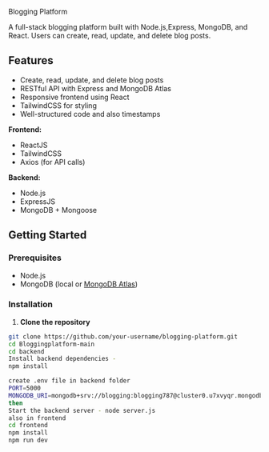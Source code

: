 Blogging Platform

A full-stack blogging platform built with Node.js,Express, MongoDB, and React. Users can create, read, update, and delete blog posts.

## Features

- Create, read, update, and delete blog posts
- RESTful API with Express and MongoDB Atlas
- Responsive frontend using React 
- TailwindCSS for styling
- Well-structured code and also timestamps 


**Frontend:**
- ReactJS 
- TailwindCSS
- Axios (for API calls)

**Backend:**
- Node.js
- ExpressJS
- MongoDB + Mongoose

## Getting Started

### Prerequisites

- Node.js
- MongoDB (local or [MongoDB Atlas](https://www.mongodb.com/cloud/atlas))

### Installation

1. **Clone the repository**

```bash
git clone https://github.com/your-username/blogging-platform.git
cd Bloggingplatform-main  
cd backend
Install backend dependencies -
npm install

create .env file in backend folder 
PORT=5000
MONGODB_URI=mongodb+srv://blogging:blogging787@cluster0.u7xvyqr.mongodb.net/
then
Start the backend server - node server.js
also in frontend
cd frontend
npm install
npm run dev 
